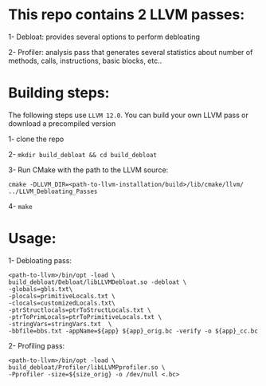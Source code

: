 This repo contains 2 LLVM passes:
=================================

1- Debloat: provides several options to perform debloating 

2- Profiler: analysis pass that generates several statistics about number of methods, calls, instructions, basic blocks, etc..


Building steps:
===============

The following steps use `LLVM 12.0`. You can build your own LLVM pass or download a precompiled version

1- clone the repo

2- `mkdir build_debloat && cd build_debloat`

3- Run CMake with the path to the LLVM source:

	cmake -DLLVM_DIR=<path-to-llvm-installation/build>/lib/cmake/llvm/ ../LLVM_Debloating_Passes
	
4- `make`

Usage:
======
 
1- Debloating pass: 
	
	<path-to-llvm>/bin/opt -load \
	build_debloat/Debloat/libLLVMDebloat.so -debloat \
	-globals=gbls.txt\
    -plocals=primitiveLocals.txt \
	-clocals=customizedLocals.txt\
    -ptrStructlocals=ptrToStructLocals.txt \
    -ptrToPrimLocals=ptrToPrimitiveLocals.txt \
    -stringVars=stringVars.txt  \
 	-bbfile=bbs.txt -appName=${app} ${app}_orig.bc -verify -o ${app}_cc.bc
	

2- Profiling pass: 

	<path-to-llvm>/bin/opt -load \
	build_debloat/Profiler/libLLVMPprofiler.so \
 	-Pprofiler -size=${size_orig} -o /dev/null <.bc>
